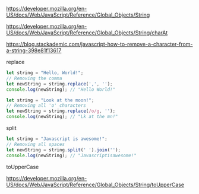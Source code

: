<https://developer.mozilla.org/en-US/docs/Web/JavaScript/Reference/Global_Objects/String>

<https://developer.mozilla.org/en-US/docs/Web/JavaScript/Reference/Global_Objects/String/charAt>



<https://blog.stackademic.com/javascript-how-to-remove-a-character-from-a-string-398e81f13617>

replace

```js
let string = "Hello, World!";
// Removing the comma
let newString = string.replace(',', '');
console.log(newString); // "Hello World!"
```

```js
let string = "Look at the moon!";
// Removing all 'o' characters
let newString = string.replace(/o/g, '');
console.log(newString); // "Lk at the mn!"
```

split


```js
let string = "Javascript is awesome!";
// Removing all spaces
let newString = string.split(' ').join('');
console.log(newString); // "Javascriptisawesome!"
```


toUpperCase

<https://developer.mozilla.org/en-US/docs/Web/JavaScript/Reference/Global_Objects/String/toUpperCase>